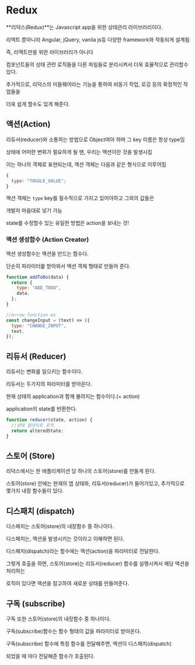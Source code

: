 # Redux

**리덕스(Redux)**는 Javascript app을 위한 상태관리 라이브러리이다.

리액트 뿐아니라 Angular, jQuery, vanila js등 다양한 framework와 작동되게 설계됨

즉, 리액트만을 위한 라이브러리가 아니다

컴포넌트들의 상태 관련 로직들을 다른 파일들로 분리시켜서 더욱 효율적으로 관리할수 있다.

추가적으로, 리덕스의 미들웨어라는 기능을 통하여 비동기 작업, 로깅 등의 확정적인 작업들을

더욱 쉽게 할수도 있게 해준다.

## 액션(Action)

리듀서(reducer)와 소통하는 방법으로 Object여야 하며 그 key 이름은 항상 type임

상태에 어떠한 변화가 필요하게 될 땐, 우리는 액션이란 것을 발생시킴

이는 하나의 객체로 표현되는데, 액션 객체는 다음과 같은 형식으로 이루어짐

```js
{
  type: "TOGGLE_VALUE";
}
```

액션 객체는 `type` key를 필수적으로 가지고 있어야하고 그외의 값들은

개발자 마음대로 넣기 가능

state를 수정할수 있는 유일한 방법은 action을 보내는 것!

### 액션 생성함수 (Action Creator)

액션 생성함수는 액션을 만드는 함수다.

단순히 파라미터를 받아와서 액션 객체 형태로 만들어 준다.

```js
function addToDo(data) {
  return {
    type: "ADD_TODO",
    data,
  };
}

//arrow function ex
const changeInput = (text) => ({
  type: "CHANGE_INPUT",
  text,
});
```

## 리듀서 (Reducer)

리듀서는 변화를 일으키는 함수이다.

리듀서는 두가지의 파라미터를 받아온다.

현재 상태의 application과 함께 불려지는 함수이다.(+ action)

application의 state를 반환한다.

```js
function reducer(state, action) {
  //상태 업데이트 로직
  return alteredState;
}
```

## 스토어 (Store)

리덕스에서는 한 애플리케이션 당 하나의 스토어(store)를 만들게 된다.

스토어(store) 안에는 현재의 앱 상태와, 리듀서(reducer)가 들어가있고, 추가적으로 몇가지 내장 함수들이 있다.

## 디스패치 (dispatch)

디스패치는 스토어(store)의 내장함수 중 하나이다.

디스패치는, 액션을 발생시키는 것이라고 이해하면 된다.

디스패치(dispatch)라는 함수에는 액션(action)을 파라미터로 전달한다.

그렇게 호출을 하면, 스토어(store)는 리듀서(reducer) 함수를 실행시켜서 해당 액션을 처리하는

로직이 있다면 액션을 참고하여 새로운 상태를 만들어준다.

## 구독 (subscribe)

구독 또한 스토어(store)의 내장함수 중 하나이다.

구독(subscribe)함수는 함수 형태의 값을 파라미터로 받아온다.

구독(subscribe) 함수에 특정 함수를 전달해주면, 액션이 디스패치(dispatch)

되었을 때 마다 전달해준 함수가 호출된다.
